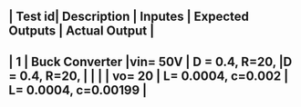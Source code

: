 | Test id| Description     | Inputes   | Expected Outputs     | Actual Output        | 
--------------------------------------------------------------------------------------
| 1      | Buck Converter  |vin= 50V  |  D = 0.4, R=20,       |D = 0.4, R=20,         |
|        |                | vo= 20   |  L= 0.0004, c=0.002    |  L= 0.0004, c=0.00199 |
---------------------------------------------------------------------------------------
